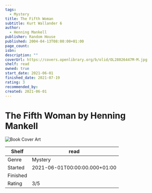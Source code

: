 ```yaml
---
tags:
  - Mystery
title: The Fifth Woman
subtitle: Kurt Wallander 6
author:
  - Henning Mankell
publisher: Random House
published: 2004-04-13T08:00:00+01:00
page_count: 
isbn: 
description: ""
coverUrl: https://covers.openlibrary.org/b/olid/OL28026447M-M.jpg
shelf: read
owned: true
start_date: 2021-06-01
finished_date: 2021-07-19
rating: 3
recommended_by: 
created: 2021-06-01
---
```


# The Fifth Woman by Henning Mankell

![Book Cover Art](https://covers.openlibrary.org/b/olid/OL28026447M-M.jpg)

| Shelf | read |
| --- | --- |
| Genre | Mystery |
| Started | 2021-06-01T00:00:00.000+01:00 |
| Finished |  |
| Rating | 3/5 |

